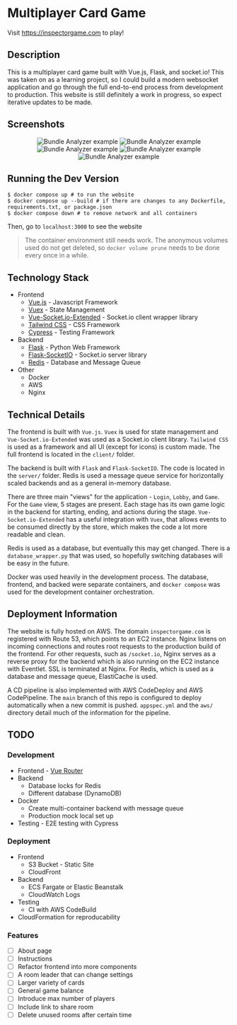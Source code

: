 # Multiplayer Card Game
Visit https://inspectorgame.com to play!

## Description
This is a multiplayer card game built with Vue.js, Flask, and socket.io! This was taken on as a learning project, so I could build a modern websocket application and go through the full end-to-end process from development to production. This website is still definitely a work in progress, so expect iterative updates to be made.

## Screenshots
<div align="center">
  <img src="./images/login.png" alt="Bundle Analyzer example">
  <img src="./images/lobby.png" alt="Bundle Analyzer example">
  <img src="./images/stage2.png" alt="Bundle Analyzer example">
  <img src="./images/stage3.png" alt="Bundle Analyzer example">
  <img src="./images/stage4.png" alt="Bundle Analyzer example">
</div>

## Running the Dev Version
```console
$ docker compose up # to run the website
$ docker compose up --build # if there are changes to any Dockerfile, requirements.txt, or package.json
$ docker compose down # to remove network and all containers
```

Then, go to `localhost:3000` to see the website

> The container environment still needs work. The anonymous volumes used do not get deleted, so `docker volume prune` needs to be done every once in a while.

## Technology Stack
- Frontend
  - [Vue.js](https://vuejs.org/) - Javascript Framework
  - [Vuex](https://vuex.vuejs.org/) - State Management
  - [Vue-Socket.io-Extended](https://github.com/probil/vue-socket.io-extended) - Socket.io client wrapper library
  - [Tailwind CSS](https://tailwindcss.com/) - CSS Framework
  - [Cypress](https://www.cypress.io) - Testing Framework
- Backend
  - [Flask](https://flask.palletsprojects.com/en/2.0.x/) - Python Web Framework
  - [Flask-SocketIO](https://flask-socketio.readthedocs.io/en/latest/) - Socket.io server library
  - [Redis](https://redis.io/) - Database and Message Queue
- Other
  - Docker
  - AWS
  - Nginx

## Technical Details
The frontend is built with `Vue.js`. `Vuex` is used for state management and `Vue-Socket.io-Extended` was used as a Socket.io client library. `Tailwind CSS` is used as a framework and all UI (except for icons) is custom made. The full frontend is located in the `client/` folder.

The backend is built with `Flask` and `Flask-SocketIO`. The code is located in the `server/` folder. Redis is used a message queue service for horizontally scaled backends and as a general in-memory database.

There are three main "views" for the application - `Login`, `Lobby`, and `Game`. For the `Game` view, 5 stages are present. Each stage has its own game logic in the backend for starting, ending, and actions during the stage. `Vue-Socket.io-Extended` has a useful integration with `Vuex`, that allows events to be consumed directly by the store, which makes the code a lot more readable and clean.

Redis is used as a database, but eventually this may get changed. There is a `database_wrapper.py` that was used, so hopefully switching databases will be easy in the future.

Docker was used heavily in the development process. The database, frontend, and backed were separate containers, and `docker compose` was used for the development container orchestration.

## Deployment Information
The website is fully hosted on AWS. The domain `inspectorgame.com` is registered with Route 53, which points to an EC2 instance. Nginx listens on incoming connections and routes root requests to the production build of the frontend. For other requests, such as `/socket.io`, Nginx serves as a reverse proxy for the backend which is also running on the EC2 instance with Eventlet. SSL is terminated at Nginx. For Redis, which is used as a database and message queue, ElastiCache is used.

A CD pipeline is also implemented with AWS CodeDeploy and AWS CodePipeline. The `main` branch of this repo is configured to deploy automatically when a new commit is pushed. `appspec.yml` and the `aws/` directory detail much of the information for the pipeline.

## TODO

### Development
- Frontend - [Vue Router](https://router.vuejs.org)
- Backend
  - Database locks for Redis
  - Different database (DynamoDB)
- Docker
  - Create multi-container backend with message queue
  - Production mock local set up
- Testing - E2E testing with Cypress

### Deployment
- Frontend
  - S3 Bucket - Static Site
  - CloudFront
- Backend
  - ECS Fargate or Elastic Beanstalk
  - CloudWatch Logs 
- Testing
  - CI with AWS CodeBuild
- CloudFormation for reproducability


### Features
- [ ] About page
- [ ] Instructions
- [ ] Refactor frontend into more components
- [ ] A room leader that can change settings
- [ ] Larger variety of cards
- [ ] General game balance
- [ ] Introduce max number of players
- [ ] Include link to share room
- [ ] Delete unused rooms after certain time